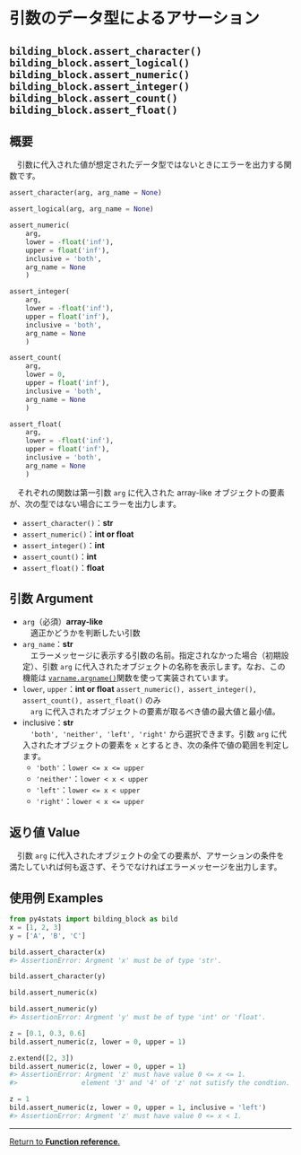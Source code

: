 # 引数のデータ型によるアサーション
## `bilding_block.assert_character()` `bilding_block.assert_logical()` `bilding_block.assert_numeric()` `bilding_block.assert_integer()` `bilding_block.assert_count()` `bilding_block.assert_float()`

## 概要

　引数に代入された値が想定されたデータ型ではないときにエラーを出力する関数です。

``` python
assert_character(arg, arg_name = None)

assert_logical(arg, arg_name = None)

assert_numeric(
    arg, 
    lower = -float('inf'), 
    upper = float('inf'), 
    inclusive = 'both', 
    arg_name = None
    )

assert_integer(
    arg, 
    lower = -float('inf'), 
    upper = float('inf'), 
    inclusive = 'both', 
    arg_name = None
    )

assert_count(
    arg, 
    lower = 0, 
    upper = float('inf'), 
    inclusive = 'both', 
    arg_name = None
    )

assert_float(
    arg, 
    lower = -float('inf'), 
    upper = float('inf'), 
    inclusive = 'both', 
    arg_name = None
    )
```

　それぞれの関数は第一引数 `arg` に代入された array-like オブジェクトの要素が、次の型ではない場合にエラーを出力します。

- `assert_character()`：**str**
- `assert_numeric()`：**int or float**
- `assert_integer()`：**int**
- `assert_count()`：**int**
- `assert_float()`：**float**

## 引数 Argument

- `arg`（必須）**array-like**</br>
　適正かどうかを判断したい引数　
- `arg_name`：**str**</br>
　エラーメッセージに表示する引数の名前。指定されなかった場合（初期設定）、引数 `arg` に代入されたオブジェクトの名称を表示します。なお、この機能は [`varname.argname()`](https://github.com/pwwang/python-varname?tab=readme-ov-file)関数を使って実装されています。
- `lower`, `upper`：**int or float** `assert_numeric(), assert_integer(), assert_count(), assert_float()` のみ</br>
　`arg` に代入されたオブジェクトの要素が取るべき値の最大値と最小値。
- inclusive：**str**</br>
　`'both', 'neither', 'left', 'right'` から選択できます。引数 `arg` に代入されたオブジェクトの要素を `x` とするとき、次の条件で値の範囲を判定します。
    - `'both'`：`lower <= x <= upper`
    - `'neither'`：`lower < x < upper`
    - `'left'`：`lower <= x < upper`
    - `'right'`：`lower < x <= upper`

## 返り値 Value

　引数 `arg` に代入されたオブジェクトの全ての要素が、アサーションの条件を満たしていれば何も返さず、そうでなければエラーメッセージを出力します。

## 使用例 Examples

```python
from py4stats import bilding_block as bild
x = [1, 2, 3]
y = ['A', 'B', 'C']

bild.assert_character(x)
#> AssertionError: Argment 'x' must be of type 'str'.

bild.assert_character(y)
```

```python
bild.assert_numeric(x)

bild.assert_numeric(y)
#> AssertionError: Argment 'y' must be of type 'int' or 'float'.

z = [0.1, 0.3, 0.6]
bild.assert_numeric(z, lower = 0, upper = 1)

z.extend([2, 3])
bild.assert_numeric(z, lower = 0, upper = 1)
#> AssertionError: Argment 'z' must have value 0 <= x <= 1.
#>                element '3' and '4' of 'z' not sutisfy the condtion.

z = 1
bild.assert_numeric(z, lower = 0, upper = 1, inclusive = 'left')
#> AssertionError: Argment 'z' must have value 0 <= x < 1.
```
***
[Return to **Function reference**.](https://github.com/Hirototensho/Py4Stats/blob/main/reference.md)
